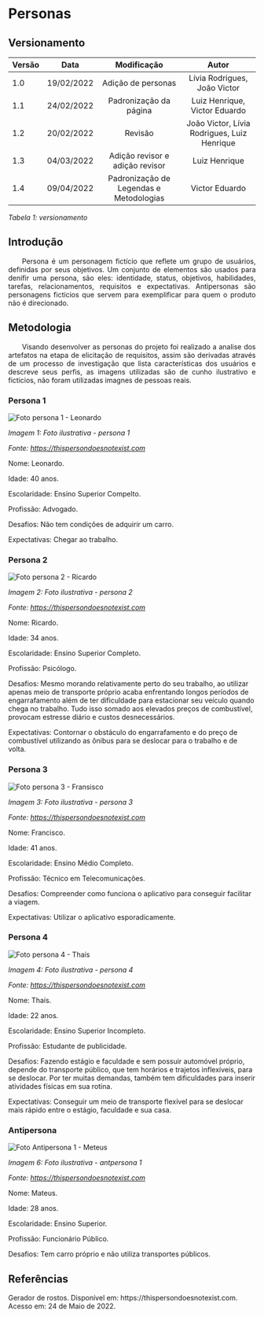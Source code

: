 # Personas
## Versionamento

| Versão | Data | Modificação | Autor |
|-|-|:-:|:-:|
| 1.0 | 19/02/2022 | Adição de personas | Lívia Rodrigues, João Victor |
| 1.1 | 24/02/2022 | Padronização da página | Luiz Henrique, Victor Eduardo |
| 1.2 | 20/02/2022 | Revisão | João Victor, Lívia Rodrigues, Luiz Henrique |
| 1.3 | 04/03/2022 | Adição revisor e adição revisor | Luiz Henrique |
| 1.4 | 09/04/2022 | Padronização de Legendas e Metodologias | Victor Eduardo |

*Tabela 1: versionamento*

## Introdução
<p align="justify">&emsp;&emsp;Persona é um personagem fictício que reflete um grupo de usuários, definidas por seus objetivos. Um conjunto de elementos são usados para denifir uma persona, são eles: identidade, status, objetivos, habilidades, tarefas, relacionamentos, requisitos e expectativas. Antipersonas são personagens fictícios que servem para exemplificar para quem o produto não é direcionado. </p> 

## Metodologia
<p align="justify">&emsp;&emsp;Visando desenvolver as personas do projeto foi realizado a analise dos artefatos na etapa de elicitação de requisitos, assim são derivadas através de um processo de investigação que lista características dos usuários e descreve seus perfis, as imagens utilizadas são de cunho ilustrativo e ficticios, não foram utilizadas imagnes de pessoas reais.</p> 

### Persona 1

![Foto persona 1 - Leonardo](../assets/modelagem/persona/p1.png) 

*Imagem 1: Foto ilustrativa - persona 1*

*Fonte: https://thispersondoesnotexist.com* 

  Nome: Leonardo.
  
  Idade: 40 anos.
  
  Escolaridade: Ensino Superior Compelto.
  
  Profissão: Advogado.
  
  Desafios: Não tem condições de adquirir um carro.
  
  Expectativas: Chegar ao trabalho.

### Persona 2

![Foto persona 2 - Ricardo](../assets/modelagem/persona/p2.png) 

*Imagem 2: Foto ilustrativa - persona 2*

*Fonte: https://thispersondoesnotexist.com* 

  Nome: Ricardo.

  Idade: 34 anos.

  Escolaridade: Ensino Superior Completo.

  Profissão: Psicólogo.

  Desafios: Mesmo morando relativamente perto do seu trabalho, ao utilizar apenas meio de transporte próprio acaba enfrentando longos períodos de engarrafamento além de ter dificuldade para estacionar seu veículo quando chega no trabalho. Tudo isso somado aos elevados preços de combustível, provocam estresse diário e custos desnecessários.

  Expectativas: Contornar o obstáculo do engarrafamento e do preço de combustível utilizando as ônibus para se deslocar para o trabalho e de volta.

### Persona 3

![Foto persona 3 - Fransisco](../assets/modelagem/persona/p3.png) 

*Imagem 3: Foto ilustrativa - persona 3*

*Fonte: https://thispersondoesnotexist.com* 

  Nome: Francisco.

  Idade: 41 anos.

  Escolaridade: Ensino Médio Completo.

  Profissão: Técnico em Telecomunicações.

  Desafios: Compreender como funciona o aplicativo para conseguir facilitar a viagem.

  Expectativas: Utilizar o aplicativo esporadicamente.

### Persona 4

![Foto persona 4 - Thaís](../assets/modelagem/persona/p4.png) 

*Imagem 4: Foto ilustrativa - persona 4*

*Fonte: https://thispersondoesnotexist.com* 
  
  Nome: Thaís.

  Idade: 22 anos.

  Escolaridade: Ensino Superior Incompleto.

  Profissão: Estudante de publicidade.

  Desafios: Fazendo estágio e faculdade e sem possuir automóvel próprio, depende do transporte público, que tem horários e trajetos inflexíveis, para se deslocar. Por ter muitas demandas, também tem dificuldades para inserir atividades físicas em sua rotina.
  
  Expectativas:  Conseguir um meio de transporte flexível para se deslocar mais rápido entre o estágio, faculdade e sua casa.

### Antipersona

![Foto Antipersona 1 - Meteus](../assets/modelagem/persona/at.png) 

*Imagem 6: Foto ilustrativa - antpersona 1*

*Fonte: https://thispersondoesnotexist.com* 

  Nome: Mateus.
  
  Idade: 28 anos.
  
  Escolaridade: Ensino Superior.
  
  Profissão: Funcionário Público.

  Desafios: Tem carro próprio e não utiliza transportes públicos.


## Referências

<p>Gerador de rostos. Disponível em: https://thispersondoesnotexist.com. Acesso em: 24 de Maio de 2022.</p>

